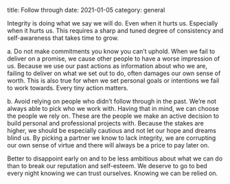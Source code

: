 title: Follow through
date: 2021-01-05
category: general

Integrity is doing what we say we will do. Even when it hurts us. Especially when it hurts us. This requires a sharp and tuned degree of consistency and self-awareness that takes time to grow.

a. Do not make commitments you know you can’t uphold. When we fail to deliver on a promise, we cause other people to have a worse impression of us. Because we use our past actions as information about who we are, failing to deliver on what we set out to do, often damages our own sense of worth. This is also true for when we set personal goals or intentions we fail to work towards. Every tiny action matters.

b. Avoid relying on people who didn’t follow through in the past. We’re not always able to pick who we work with. Having that in mind, we can choose the people we rely on. These are the people we make an active decision to build personal and professional projects with. Because the stakes are higher, we should be especially cautious and not let our hope and dreams blind us. By picking a partner we know to lack integrity, we are corrupting our own sense of virtue and there will always be a price to pay later on.

Better to disappoint early on and to be less ambitious about what we can do than to break our reputation and self-esteem. We deserve to go to bed every night knowing we can trust ourselves. Knowing we can be relied on.